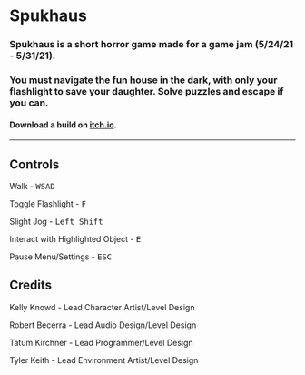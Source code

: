 # Spukhaus
### Spukhaus is a short horror game made for a game jam (5/24/21 - 5/31/21).

### You must navigate the fun house in the dark, with only your flashlight to save your daughter. Solve puzzles and escape if you can.

#### Download a build on [itch.io](https://tatumkirchner.itch.io/spukhaus).

---

Controls
-
Walk - <kbd>W</kbd><kbd>S</kbd><kbd>A</kbd><kbd>D</kbd>
  
Toggle Flashlight - <kbd>F</kbd>
  
Slight Jog - <kbd>Left Shift</kbd>
  
Interact with Highlighted Object - <kbd>E</kbd>
  
Pause Menu/Settings - <kbd>ESC</kbd>

Credits
-

Kelly Knowd - Lead Character Artist/Level Design
  
Robert Becerra - Lead Audio Design/Level Design
  
Tatum Kirchner - Lead Programmer/Level Design
  
Tyler Keith - Lead Environment Artist/Level Design
